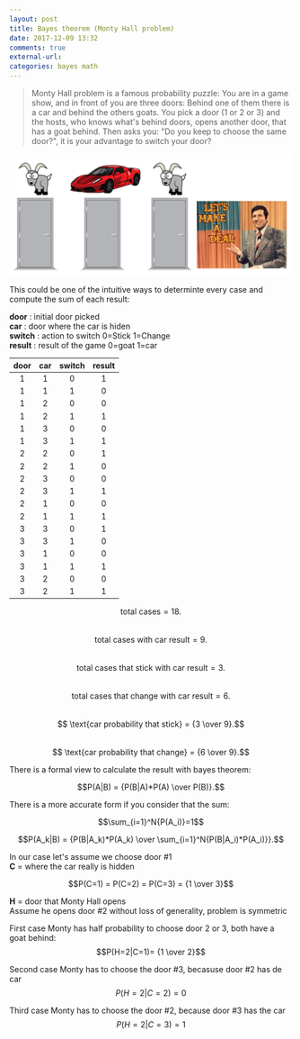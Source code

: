 ```yaml
---
layout: post
title: Bayes theorem (Monty Hall problem)
date: 2017-12-09 13:32
comments: true
external-url:
categories: bayes math
---
```


> Monty Hall problem is a famous probability puzzle: You are in a game show, and in front of you are three doors: Behind one of them there is a car and behind the others goats. You pick a door (1 or 2 or 3) and the hosts, who knows what's behind doors, opens another door, that has a goat behind. Then asks you: "Do you keep to choose the same door?", it is your advantage to switch your door?

![monty hall show](/assets/monty.png)

This could be one of the intuitive ways to determinte every case and compute the sum of each result:

**door** : initial door picked  
**car** : door where the car is hiden  
**switch** : action to switch 0=Stick 1=Change  
**result** : result of the game 0=goat 1=car  

| door     | car | switch | result |
|:--------:|:---:|:------:|:------:|
| 1        | 1   | 0      | 1      |
| 1        | 1   | 1      | 0      |
| 1        | 2   | 0      | 0      |
| 1        | 2   | 1      | 1      |
| 1        | 3   | 0      | 0      |
| 1        | 3   | 1      | 1      |
| 2        | 2   | 0      | 1      |
| 2        | 2   | 1      | 0      |
| 2        | 3   | 0      | 0      |
| 2        | 3   | 1      | 1      |
| 2        | 1   | 0      | 0      |
| 2        | 1   | 1      | 1      |
| 3        | 3   | 0      | 1      |
| 3        | 3   | 1      | 0      |
| 3        | 1   | 0      | 0      |
| 3        | 1   | 1      | 1      |
| 3        | 2   | 0      | 0      |
| 3        | 2   | 1      | 1      |

 $$ \text{total cases}  = {18}.$$  
 $$ \text{total cases with car result}  = {9}.$$  
 $$ \text{total cases that stick with car result}  = {3}.$$  
 $$ \text{total cases that change with car result}  = {6}.$$  
 $$ \text{car probability that stick}  = {3 \over 9}.$$  
 $$ \text{car probability that change}  = {6 \over 9}.$$  

 There is a formal view to calculate the result with bayes theorem:

$$P(A|B)  = {P(B|A)*P(A) \over P(B)}.$$

There is a more accurate form if you consider that the sum:

$$\sum_{i=1}^N{P(A_i)}=1$$

$$P(A_k|B)  = {P(B|A_k)*P(A_k) \over \sum_{i=1}^N{P(B|A_i)*P(A_i)}}.$$

In our case let's assume we choose door #1  
**C** = where the car really is hidden

$$P(C=1) = P(C=2) = P(C=3) = {1 \over 3}$$

**H** = door that Monty Hall opens  
Assume he opens door #2 without loss of generality, problem is symmetric

First case Monty has half probability to choose door 2 or 3, both have a goat behind:
$$P(H=2|C=1)= {1 \over 2}$$

Second case Monty has to choose the door #3, becasuse door #2 has de car
$$P(H=2|C=2)= 0$$

Third case Monty has to choose the door #2, because door #3 has the car
$$P(H=2|C=3)= 1$$







